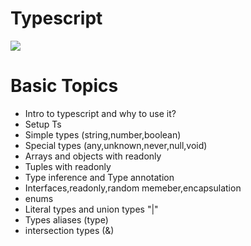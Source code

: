 # Typescript

<img src="https://encrypted-tbn0.gstatic.com/images?q=tbn:ANd9GcSN3_Oy1I8Xd-nX3ArSt14VfKwspmpHDGbMZQ&s" >

# Basic Topics
- Intro to typescript and why to use it?
- Setup Ts
- Simple types (string,number,boolean)
- Special types (any,unknown,never,null,void)
- Arrays and objects with readonly 
- Tuples with readonly
- Type inference and Type annotation
- Interfaces,readonly,random memeber,encapsulation
- enums
- Literal types and union types "|"
- Types aliases (type)
- intersection types (&)